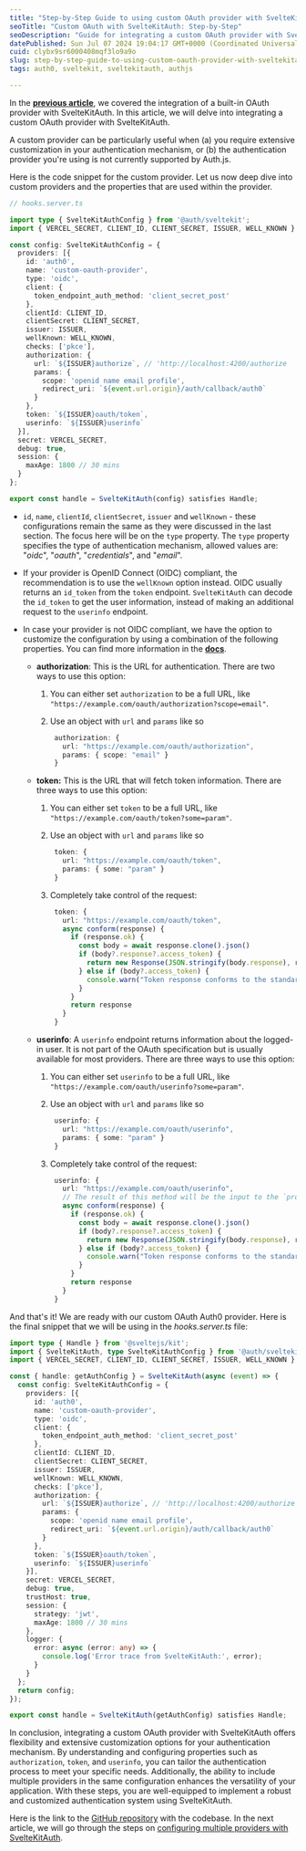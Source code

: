 ```yaml
---
title: "Step-by-Step Guide to using custom OAuth provider with SvelteKitAuth"
seoTitle: "Custom OAuth with SvelteKitAuth: Step-by-Step"
seoDescription: "Guide for integrating a custom OAuth provider with SvelteKitAuth for extensive authentication customization and flexibility"
datePublished: Sun Jul 07 2024 19:04:17 GMT+0000 (Coordinated Universal Time)
cuid: clybx9sr6000408mqf3lo9a9o
slug: step-by-step-guide-to-using-custom-oauth-provider-with-sveltekitauth
tags: auth0, sveltekit, sveltekitauth, authjs

---
```


In the [**previous article**](https://blog.aakashgoplani.in/step-by-step-guide-to-using-built-in-auth0-oauth-provider-with-sveltekitauth), we covered the integration of a built-in OAuth provider with SvelteKitAuth. In this article, we will delve into integrating a custom OAuth provider with SvelteKitAuth.

A custom provider can be particularly useful when (a) you require extensive customization in your authentication mechanism, or (b) the authentication provider you're using is not currently supported by Auth.js.

Here is the code snippet for the custom provider. Let us now deep dive into custom providers and the properties that are used within the provider.

```typescript
// hooks.server.ts

import type { SvelteKitAuthConfig } from '@auth/sveltekit';
import { VERCEL_SECRET, CLIENT_ID, CLIENT_SECRET, ISSUER, WELL_KNOWN } from '$env/static/private';

const config: SvelteKitAuthConfig = {
  providers: [{
    id: 'auth0',
    name: 'custom-oauth-provider',
    type: 'oidc',
    client: {
      token_endpoint_auth_method: 'client_secret_post'
    },
    clientId: CLIENT_ID,
    clientSecret: CLIENT_SECRET,
    issuer: ISSUER,
    wellKnown: WELL_KNOWN,
    checks: ['pkce'],
    authorization: {
      url: `${ISSUER}authorize`, // 'http://localhost:4200/authorize
      params: {
        scope: 'openid name email profile',
        redirect_uri: `${event.url.origin}/auth/callback/auth0`
      }
    },
    token: `${ISSUER}oauth/token`,
    userinfo: `${ISSUER}userinfo`
  }],
  secret: VERCEL_SECRET,
  debug: true,
  session: {
    maxAge: 1800 // 30 mins
  }
};

export const handle = SvelteKitAuth(config) satisfies Handle;
```

* `id`, `name`, `clientId`, `clientSecret`, `issuer` and `wellKnown` - these configurations remain the same as they were discussed in the last section. The focus here will be on the `type` property. The `type` property specifies the type of authentication mechanism, allowed values are: "*oidc*", "*oauth*", "*credentials*", and "*email*".
    
* If your provider is OpenID Connect (OIDC) compliant, the recommendation is to use the `wellKnown` option instead. OIDC usually returns an `id_token` from the `token` endpoint. `SvelteKitAuth` can decode the `id_token` to get the user information, instead of making an additional request to the `userinfo` endpoint.
    
* In case your provider is not OIDC compliant, we have the option to customize the configuration by using a combination of the following properties. You can find more information in the [**docs**](https://next-auth.js.org/configuration/providers/oauth).
    
    * **authorization**: This is the URL for authentication. There are two ways to use this option:
        
        1. You can either set `authorization` to be a full URL, like `"https://example.com/oauth/authorization?scope=email"`.
            
        2. Use an object with `url` and `params` like so
            
            ```typescript
             authorization: {
               url: "https://example.com/oauth/authorization",
               params: { scope: "email" }
             }
            ```
            
    * **token:** This is the URL that will fetch token information. There are three ways to use this option:
        
        1. You can either set `token` to be a full URL, like `"https://example.com/oauth/token?some=param"`.
            
        2. Use an object with `url` and `params` like so
            
            ```typescript
             token: {
               url: "https://example.com/oauth/token",
               params: { some: "param" }
             }
            ```
            
        3. Completely take control of the request:
            
            ```typescript
             token: {
               url: "https://example.com/oauth/token",
               async conform(response) {
                 if (response.ok) {
                   const body = await response.clone().json()
                   if (body?.response?.access_token) {
                     return new Response(JSON.stringify(body.response), response)
                   } else if (body?.access_token) {
                     console.warn("Token response conforms to the standard, workaround not needed.")
                   }
                 }
                 return response
               }
             }
            ```
            
    * **userinfo**: A `userinfo` endpoint returns information about the logged-in user. It is not part of the OAuth specification but is usually available for most providers. There are three ways to use this option:
        
        1. You can either set `userinfo` to be a full URL, like `"https://example.com/oauth/userinfo?some=param"`.
            
        2. Use an object with `url` and `params` like so
            
            ```typescript
             userinfo: {
               url: "https://example.com/oauth/userinfo",
               params: { some: "param" }
             }
            ```
            
        3. Completely take control of the request:
            
            ```typescript
             userinfo: {
               url: "https://example.com/oauth/userinfo",
               // The result of this method will be the input to the `profile` callback.
               async conform(response) {
                 if (response.ok) {
                   const body = await response.clone().json()
                   if (body?.response?.access_token) {
                     return new Response(JSON.stringify(body.response), response)
                   } else if (body?.access_token) {
                     console.warn("Token response conforms to the standard, workaround not needed.")
                   }
                 }
                 return response
               }
             }
            ```
            

And that's it! We are ready with our custom OAuth Auth0 provider. Here is the final snippet that we will be using in the *hooks.server.ts* file:

```typescript
import type { Handle } from '@sveltejs/kit';
import { SvelteKitAuth, type SvelteKitAuthConfig } from '@auth/sveltekit';
import { VERCEL_SECRET, CLIENT_ID, CLIENT_SECRET, ISSUER, WELL_KNOWN } from '$env/static/private';

const { handle: getAuthConfig } = SvelteKitAuth(async (event) => {
  const config: SvelteKitAuthConfig = {
    providers: [{
      id: 'auth0',
      name: 'custom-oauth-provider',
      type: 'oidc',
      client: {
        token_endpoint_auth_method: 'client_secret_post'
      },
      clientId: CLIENT_ID,
      clientSecret: CLIENT_SECRET,
      issuer: ISSUER,
      wellKnown: WELL_KNOWN,
      checks: ['pkce'],
      authorization: {
        url: `${ISSUER}authorize`, // 'http://localhost:4200/authorize
        params: {
          scope: 'openid name email profile',
          redirect_uri: `${event.url.origin}/auth/callback/auth0`
        }
      },
      token: `${ISSUER}oauth/token`,
      userinfo: `${ISSUER}userinfo`
    }],
    secret: VERCEL_SECRET,
    debug: true,
    trustHost: true,
    session: {
      strategy: 'jwt',
      maxAge: 1800 // 30 mins
    },
    logger: {
      error: async (error: any) => {
        console.log('Error trace from SvelteKitAuth:', error);
      }
    }
  };
  return config;
});

export const handle = SvelteKitAuth(getAuthConfig) satisfies Handle;
```

In conclusion, integrating a custom OAuth provider with SvelteKitAuth offers flexibility and extensive customization options for your authentication mechanism. By understanding and configuring properties such as `authorization`, `token`, and `userinfo`, you can tailor the authentication process to meet your specific needs. Additionally, the ability to include multiple providers in the same configuration enhances the versatility of your application. With these steps, you are well-equipped to implement a robust and customized authentication system using SvelteKitAuth.

Here is the link to the [GitHub repository](https://github.com/aakash14goplani/SvelteKitAuth) with the codebase. In the next article, we will go through the steps on [configuring multiple providers with SvelteKitAuth](https://blog.aakashgoplani.in/how-to-integrate-multiple-oauth-providers-in-sveltekitauth).